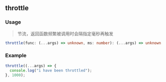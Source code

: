 ## throttle

### Usage

> 节流，返回函数频繁被调用时会隔指定毫秒再触发

```ts
throttle(func: (...args) => unknown, ms: number): (...args) => unknown
```

### Example

```js
throttle((...args) => {
  console.log("i have been throttled");
}, 1000);
```
